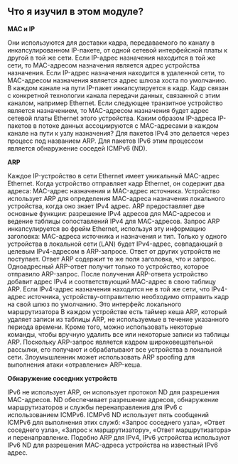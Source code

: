<!-- verified: agorbachev 03.05.2022 -->

<!-- 9.4.1 -->
##  Что я изучил в этом модуле?

**MAC и IP**

Они используются для доставки кадра, передаваемого по каналу в инкапсулированном IP-пакете, от одной сетевой интерфейсной платы к другой в той же сети. Если IP-адрес назначения находится в той же сети, то MAC-адресом назначения является адрес устройства назначения. Если IP-адрес назначения находится в удаленной сети, то MAC-адресом назначения является адрес шлюза хоста по умолчанию. В каждом канале на пути IP-пакет инкапсулируется в кадр. Кадр связан с конкретной технологии канала передачи данных, связанной с этим каналом, например Ethernet. Если следующее транзитное устройство является назначением, то MAC-адресом назначения будет адрес сетевой платы Ethernet этого устройства. Каким образом IP-адреса IP-пакетов в потоке данных ассоциируются с MAC-адресами в каждом канале на пути к узлу назначения? Для пакетов IPv4 это делается через процесс под названием ARP. Для пакетов IPv6 этим процессом является обнаружение соседей ICMPv6 (ND).

**ARP**

Каждое IP-устройство в сети Ethernet имеет уникальный MAC-адрес Ethernet. Когда устройство отправляет кадр Ethernet, он содержит два адреса: MAC-адрес назначения и MAC-адрес источника. Устройство использует ARP для определения MAC-адреса назначения локального устройства, когда оно знает  IPv4 адрес. ARP предоставляет две основные функции: разрешение IPv4 адресов для MAC-адресов и ведение таблицы сопоставлений IPv4 для MAC-адресов. Запрос ARP инкапсулируется во фрейм Ethernet, используя эту информацию заголовка: MAC-адреса источника и назначения и тип. Только у одного устройства в локальной сети (LAN) будет IPv4-адрес, совпадающий в целевым IPv4-адресом в ARP-запросе. Ответ от других устройств не поступает. Ответ ARP содержит те же поля заголовка, что и запрос. Одноадресный ARP-ответ получит только то устройство, которое отправило ARP-запрос. После получения ARP-ответа устройство добавит адрес IPv4 и соответствующий MAC-адрес в свою таблицу ARP. Если IPv4-адрес назначения находится не в той же сети, что IPv4-адрес источника, устройству-отправителю необходимо отправить кадр на свой шлюз по умолчанию. Это интерфейс локального маршрутизатора В каждом устройстве есть таймер кеша ARP, который удаляет записи из таблицы ARP, не используемые в течение указанного периода времени. Кроме того, можно использовать некоторые команды, чтобы вручную удалить все или некоторые записи из таблицы ARP. Поскольку ARP-запрос является кадром широковещательной рассылки, его получают и обрабатывают все устройства в локальной сети. Злоумышленник может использовать ARP spoofing для выполнения атаки «отравление» ARP-кеша.

**Обнаружение соседних устройств**

IPv6 не использует ARP, он использует протокол ND для разрешения MAC-адресов. ND обеспечивает разрешение адресов, обнаружение маршрутизаторов и службы перенаправления для IPv6 с использованием ICMPv6. ICMPv6 ND использует пять сообщений ICMPv6 для выполнения этих служб: «Запрос соседнего узла», «Ответ соседнего узла», «Запрос к маршрутизатору», «Ответ маршрутизатора» и перенаправление. Подобно ARP для IPv4, IPv6 устройства используют IPv6 ND для разрешения MAC-адреса устройства на известный IPv6 адрес.

<!-- 9.4.2 -->
<!-- quiz -->

